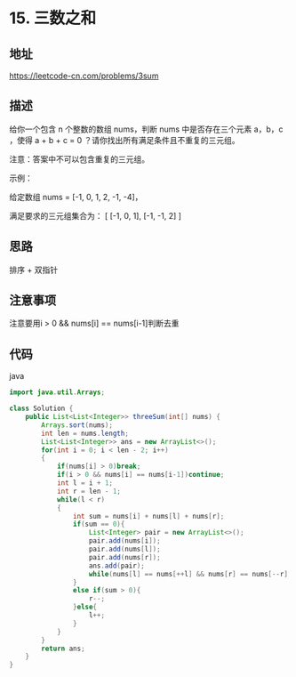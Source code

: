 # 15. 三数之和

## 地址

https://leetcode-cn.com/problems/3sum

## 描述

给你一个包含 n 个整数的数组 nums，判断 nums 中是否存在三个元素 a，b，c ，使得 a + b + c = 0 ？请你找出所有满足条件且不重复的三元组。

注意：答案中不可以包含重复的三元组。

示例：

给定数组 nums = [-1, 0, 1, 2, -1, -4]，

满足要求的三元组集合为：
[
  [-1, 0, 1],
  [-1, -1, 2]
]

## 思路

排序 + 双指针

## 注意事项

注意要用i > 0 && nums[i] == nums[i-1]判断去重

## 代码

java

```java
import java.util.Arrays;

class Solution {
    public List<List<Integer>> threeSum(int[] nums) {
        Arrays.sort(nums);
        int len = nums.length;
        List<List<Integer>> ans = new ArrayList<>();
        for(int i = 0; i < len - 2; i++)
        {
            if(nums[i] > 0)break;
            if(i > 0 && nums[i] == nums[i-1])continue;
            int l = i + 1;
            int r = len - 1;
            while(l < r)
            {
                int sum = nums[i] + nums[l] + nums[r];
                if(sum == 0){
                    List<Integer> pair = new ArrayList<>();
                    pair.add(nums[i]);
                    pair.add(nums[l]);
                    pair.add(nums[r]);
                    ans.add(pair);
                    while(nums[l] == nums[++l] && nums[r] == nums[--r] && l < r);
                }
                else if(sum > 0){
                    r--;
                }else{
                    l++;
                }
            }
        }
        return ans;
    }
}
```